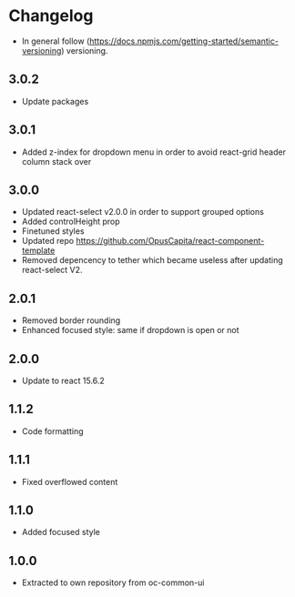 # Changelog

* In general follow (https://docs.npmjs.com/getting-started/semantic-versioning) versioning.

## <next>

## 3.0.2
* Update packages

## 3.0.1
* Added z-index for dropdown menu in order to avoid react-grid header column stack over

## 3.0.0
* Updated react-select v2.0.0 in order to support grouped options
* Added controlHeight prop
* Finetuned styles
* Updated repo https://github.com/OpusCapita/react-component-template
* Removed depencency to tether which became useless after updating react-select V2.

## 2.0.1
* Removed border rounding
* Enhanced focused style: same if dropdown is open or not

## 2.0.0
* Update to react 15.6.2

## 1.1.2
* Code formatting

## 1.1.1
* Fixed overflowed content

## 1.1.0
* Added focused style

## 1.0.0
* Extracted to own repository from oc-common-ui
